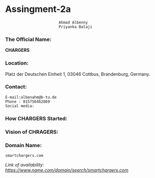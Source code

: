 # Assingment-2a
 							Ahmad Albenny 
 							Priyanka Balaji
### The Official Name:
**CHARGERS**

### Location:
  Platz der Deutschen Einheit 1, 03046 Cottbus, Brandenburg, Germany. 

### Contact: 

  	E-mail:albenahm@b-tu.de
  	Phone : 015756462869
  	Social media: 
		
	
### How CHARGERS Started:

### Vision of CHRAGERS:

	
### Domain Name: 
	smartchargers.com
*Link of availability: https://www.name.com/domain/search/smartchargers.com*
